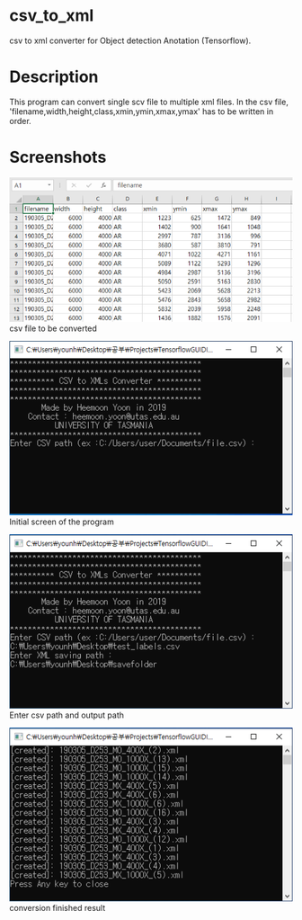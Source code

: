 # csv_to_xml
csv to xml converter for Object detection Anotation (Tensorflow).

# Description
This program can convert single scv file to multiple xml files.
In the csv file, 'filename,width,height,class,xmin,ymin,xmax,ymax' has to be written in order.

# Screenshots
![picture](https://github.com/boguss1225/csv_to_xml/blob/master/csv_to_xml_screenshot/captureXMLconverter00.PNG)
csv file to be converted

![picture](https://github.com/boguss1225/csv_to_xml/blob/master/csv_to_xml_screenshoot/captureXMLconverter01.PNG)
Initial screen of the program

![picture](https://github.com/boguss1225/csv_to_xml/blob/master/csv_to_xml_screenshoot/captureXMLconverter02.PNG)
Enter csv path and output path

![picture](https://github.com/boguss1225/csv_to_xml/blob/master/csv_to_xml_screenshoot/captureXMLconverter03.PNG)
conversion finished result



